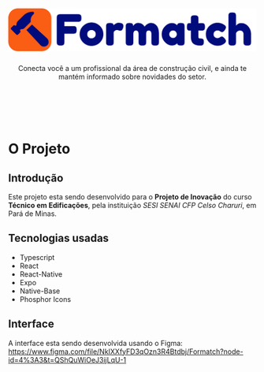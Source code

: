 <div align="center">

# <img src=".github/docs/logotipo.svg" width="600">

Conecta você a um profissional da área de construção civil, e ainda te mantém informado sobre novidades do setor.
</div>

<br />
<br />
<br />
<br />

# O Projeto

## Introdução

Este projeto esta sendo desenvolvido para o **Projeto de Inovação** do curso **Técnico em Edificações**, pela instituição _SESI SENAI CFP Celso Charuri_, em Pará de Minas.

## Tecnologias usadas

- Typescript
- React
- React-Native
- Expo
- Native-Base
- Phosphor Icons

## Interface

A interface esta sendo desenvolvida usando o Figma:
https://www.figma.com/file/NkIXXfyFD3qOzn3R4Btdbj/Formatch?node-id=4%3A3&t=QShQuWiOeJ3ijLqU-1


